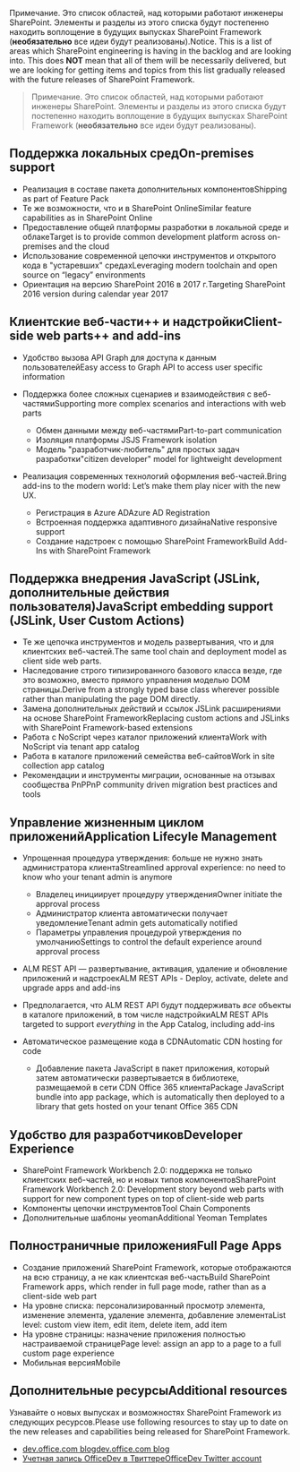 <span data-ttu-id="22805-p102">Примечание. Это список областей, над которыми работают инженеры SharePoint. Элементы и разделы из этого списка будут постепенно находить воплощение в будущих выпусках SharePoint Framework (**необязательно** все идеи будут реализованы).</span><span class="sxs-lookup"><span data-stu-id="22805-p102">Notice. This is a list of areas which SharePoint engineering is having in the backlog and are looking into. This does **NOT** mean that all of them will be necessarily delivered, but we are looking for getting items and topics from this list gradually released with the future releases of SharePoint Framework.</span></span>

> Примечание. Это список областей, над которыми работают инженеры SharePoint. Элементы и разделы из этого списка будут постепенно находить воплощение в будущих выпусках SharePoint Framework (**необязательно** все идеи будут реализованы).  

## <a name="on-premises-support"></a><span data-ttu-id="22805-108">Поддержка локальных сред</span><span class="sxs-lookup"><span data-stu-id="22805-108">On-premises support</span></span>

- <span data-ttu-id="22805-109">Реализация в составе пакета дополнительных компонентов</span><span class="sxs-lookup"><span data-stu-id="22805-109">Shipping as part of Feature Pack</span></span> 
- <span data-ttu-id="22805-110">Те же возможности, что и в SharePoint Online</span><span class="sxs-lookup"><span data-stu-id="22805-110">Similar feature capabilities as in SharePoint Online</span></span>
- <span data-ttu-id="22805-111">Предоставление общей платформы разработки в локальной среде и облаке</span><span class="sxs-lookup"><span data-stu-id="22805-111">Target is to provide common development platform across on-premises and the cloud</span></span>
- <span data-ttu-id="22805-112">Использование современной цепочки инструментов и открытого кода в "устаревших" средах</span><span class="sxs-lookup"><span data-stu-id="22805-112">Leveraging modern toolchain and open source on “legacy” environments</span></span>
- <span data-ttu-id="22805-113">Ориентация на версию SharePoint 2016 в 2017 г.</span><span class="sxs-lookup"><span data-stu-id="22805-113">Targeting SharePoint 2016 version during calendar year 2017</span></span>

## <a name="client-side-web-parts-and-add-ins"></a><span data-ttu-id="22805-114">Клиентские веб-части++ и надстройки</span><span class="sxs-lookup"><span data-stu-id="22805-114">Client-side web parts++ and add-ins</span></span>

- <span data-ttu-id="22805-115">Удобство вызова API Graph для доступа к данным пользователей</span><span class="sxs-lookup"><span data-stu-id="22805-115">Easy access to Graph API to access user specific information</span></span>
- <span data-ttu-id="22805-116">Поддержка более сложных сценариев и взаимодействия с веб-частями</span><span class="sxs-lookup"><span data-stu-id="22805-116">Supporting more complex scenarios and interactions with web parts</span></span>
    - <span data-ttu-id="22805-117">Обмен данными между веб-частями</span><span class="sxs-lookup"><span data-stu-id="22805-117">Part-to-part communication</span></span>
    - <span data-ttu-id="22805-118">Изоляция платформы JS</span><span class="sxs-lookup"><span data-stu-id="22805-118">JS Framework isolation</span></span>
    - <span data-ttu-id="22805-119">Модель "разработчик-любитель" для простых задач разработки</span><span class="sxs-lookup"><span data-stu-id="22805-119">"citizen developer" model for lightweight development</span></span>

- <span data-ttu-id="22805-120">Реализация современных технологий оформления веб-частей.</span><span class="sxs-lookup"><span data-stu-id="22805-120">Bring add-ins to the modern world: Let’s make them play nicer with the new UX.</span></span> 
    - <span data-ttu-id="22805-121">Регистрация в Azure AD</span><span class="sxs-lookup"><span data-stu-id="22805-121">Azure AD Registration</span></span>
    - <span data-ttu-id="22805-122">Встроенная поддержка адаптивного дизайна</span><span class="sxs-lookup"><span data-stu-id="22805-122">Native responsive support</span></span> 
    - <span data-ttu-id="22805-123">Создание надстроек с помощью SharePoint Framework</span><span class="sxs-lookup"><span data-stu-id="22805-123">Build Add-Ins with SharePoint Framework</span></span>

## <a name="javascript-embedding-support-jslink-user-custom-actions"></a><span data-ttu-id="22805-124">Поддержка внедрения JavaScript (JSLink, дополнительные действия пользователя)</span><span class="sxs-lookup"><span data-stu-id="22805-124">JavaScript embedding support (JSLink, User Custom Actions)</span></span>

- <span data-ttu-id="22805-125">Те же цепочка инструментов и модель развертывания, что и для клиентских веб-частей.</span><span class="sxs-lookup"><span data-stu-id="22805-125">The same tool chain and deployment model as client side web parts.</span></span>
- <span data-ttu-id="22805-126">Наследование строго типизированного базового класса везде, где это возможно, вместо прямого управления моделью DOM страницы.</span><span class="sxs-lookup"><span data-stu-id="22805-126">Derive from a strongly typed base class wherever possible rather than manipulating the page DOM directly.</span></span>
- <span data-ttu-id="22805-127">Замена дополнительных действий и ссылок JSLink расширениями на основе SharePoint Framework</span><span class="sxs-lookup"><span data-stu-id="22805-127">Replacing custom actions and JSLinks with SharePoint Framework-based extensions</span></span>
- <span data-ttu-id="22805-128">Работа с NoScript через каталог приложений клиента</span><span class="sxs-lookup"><span data-stu-id="22805-128">Work with NoScript via tenant app catalog</span></span>
- <span data-ttu-id="22805-129">Работа в каталоге приложений семейства веб-сайтов</span><span class="sxs-lookup"><span data-stu-id="22805-129">Work in site collection app catalog</span></span>
- <span data-ttu-id="22805-130">Рекомендации и инструменты миграции, основанные на отзывах сообщества PnP</span><span class="sxs-lookup"><span data-stu-id="22805-130">PnP community driven migration best practices and tools</span></span>


## <a name="application-lifecyle-management"></a><span data-ttu-id="22805-131">Управление жизненным циклом приложений</span><span class="sxs-lookup"><span data-stu-id="22805-131">Application Lifecyle Management</span></span>

- <span data-ttu-id="22805-132">Упрощенная процедура утверждения: больше не нужно знать администратора клиента</span><span class="sxs-lookup"><span data-stu-id="22805-132">Streamlined approval experience: no need to know who your tenant admin is anymore</span></span>
    - <span data-ttu-id="22805-133">Владелец инициирует процедуру утверждения</span><span class="sxs-lookup"><span data-stu-id="22805-133">Owner initiate the approval process</span></span>
    - <span data-ttu-id="22805-134">Администратор клиента автоматически получает уведомление</span><span class="sxs-lookup"><span data-stu-id="22805-134">Tenant admin gets automatically notified</span></span> 
    - <span data-ttu-id="22805-135">Параметры управления процедурой утверждения по умолчанию</span><span class="sxs-lookup"><span data-stu-id="22805-135">Settings to control the default experience around approval process</span></span>

- <span data-ttu-id="22805-136">ALM REST API — развертывание, активация, удаление и обновление приложений и надстроек</span><span class="sxs-lookup"><span data-stu-id="22805-136">ALM REST APIs - Deploy, activate, delete and upgrade apps and add-ins</span></span>
- <span data-ttu-id="22805-137">Предполагается, что ALM REST API будут поддерживать *все* объекты в каталоге приложений, в том числе надстройки</span><span class="sxs-lookup"><span data-stu-id="22805-137">ALM REST APIs targeted to support *everything* in the App Catalog, including add-ins</span></span>
- <span data-ttu-id="22805-138">Автоматическое размещение кода в CDN</span><span class="sxs-lookup"><span data-stu-id="22805-138">Automatic CDN hosting for code</span></span>
    - <span data-ttu-id="22805-139">Добавление пакета JavaScript в пакет приложения, который затем автоматически развертывается в библиотеке, размещаемой в сети CDN Office 365 клиента</span><span class="sxs-lookup"><span data-stu-id="22805-139">Package JavaScript bundle into app package, which is automatically then deployed to a library that gets hosted on your tenant Office 365 CDN</span></span>


## <a name="developer-experience"></a><span data-ttu-id="22805-140">Удобство для разработчиков</span><span class="sxs-lookup"><span data-stu-id="22805-140">Developer Experience</span></span>
- <span data-ttu-id="22805-141">SharePoint Framework Workbench 2.0: поддержка не только клиентских веб-частей, но и новых типов компонентов</span><span class="sxs-lookup"><span data-stu-id="22805-141">SharePoint Framework Workbench 2.0: Development story beyond web parts with support for new component types on top of client-side web parts</span></span>
- <span data-ttu-id="22805-142">Компоненты цепочки инструментов</span><span class="sxs-lookup"><span data-stu-id="22805-142">Tool Chain Components</span></span>
- <span data-ttu-id="22805-143">Дополнительные шаблоны yeoman</span><span class="sxs-lookup"><span data-stu-id="22805-143">Additional Yeoman Templates</span></span>

## <a name="full-page-apps"></a><span data-ttu-id="22805-144">Полностраничные приложения</span><span class="sxs-lookup"><span data-stu-id="22805-144">Full Page Apps</span></span>
- <span data-ttu-id="22805-145">Создание приложений SharePoint Framework, которые отображаются на всю страницу, а не как клиентская веб-часть</span><span class="sxs-lookup"><span data-stu-id="22805-145">Build SharePoint Framework apps, which render in full page mode, rather than as a client-side web part</span></span>
- <span data-ttu-id="22805-146">На уровне списка: персонализированный просмотр элемента, изменение элемента, удаление элемента, добавление элемента</span><span class="sxs-lookup"><span data-stu-id="22805-146">List level: custom view item, edit item, delete item, add item</span></span>
- <span data-ttu-id="22805-147">На уровне страницы: назначение приложения полностью настраиваемой странице</span><span class="sxs-lookup"><span data-stu-id="22805-147">Page level: assign an app to a page to a full custom page experience</span></span>
- <span data-ttu-id="22805-148">Мобильная версия</span><span class="sxs-lookup"><span data-stu-id="22805-148">Mobile</span></span>

## <a name="additional-resources"></a><span data-ttu-id="22805-149">Дополнительные ресурсы</span><span class="sxs-lookup"><span data-stu-id="22805-149">Additional resources</span></span>
<span data-ttu-id="22805-150">Узнавайте о новых выпусках и возможностях SharePoint Framework из следующих ресурсов.</span><span class="sxs-lookup"><span data-stu-id="22805-150">Please use following resources to stay up to date on the new releases and capabilities being released for SharePoint Framework.</span></span>

* [<span data-ttu-id="22805-151">dev.office.com blog</span><span class="sxs-lookup"><span data-stu-id="22805-151">dev.office.com blog</span></span>](https://dev.office.com/blogs)
* [<span data-ttu-id="22805-152">Учетная запись OfficeDev в Твиттере</span><span class="sxs-lookup"><span data-stu-id="22805-152">OfficeDev Twitter account</span></span>](https://twitter.com/officedev)
